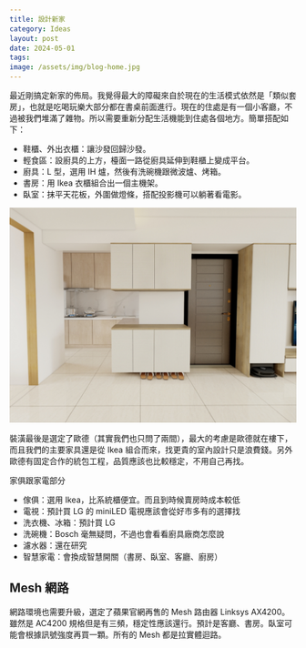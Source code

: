 ```yaml
---
title: 設計新家
category: Ideas
layout: post
date: 2024-05-01
tags: 
image: /assets/img/blog-home.jpg
---
```

最近剛搞定新家的佈局。我覺得最大的障礙來自於現在的生活模式依然是「類似套房」，也就是吃喝玩樂大部分都在書桌前面進行。現在的住處是有一個小客廳，不過被我們堆滿了雜物。所以需要重新分配生活機能到住處各個地方。簡單搭配如下：

- 鞋櫃、外出衣櫃：讓沙發回歸沙發。
- 輕食區：設廚具的上方，檯面一路從廚具延伸到鞋櫃上變成平台。
- 廚具：L 型，選用 IH 爐，然後有洗碗機跟微波爐、烤箱。
- 書房：用 Ikea 衣櫃組合出一個主機架。
- 臥室：抹平天花板，外圍做燈條，搭配投影機可以躺著看電影。

![](/assets/img/blog-home.jpg)

裝潢最後是選定了歐德（其實我們也只問了兩間），最大的考慮是歐德就在樓下，而且我們的主要家具還是從 Ikea 組合而來，找更貴的室內設計只是浪費錢。另外歐德有固定合作的統包工程，品質應該也比較穩定，不用自己再找。

家俱跟家電部分
- 傢俱：選用 Ikea，比系統櫃便宜。而且到時候賣房時成本較低
- 電視：預計買 LG 的 miniLED 電視應該會從好市多有的選擇找
- 洗衣機、冰箱：預計買 LG 
- 洗碗機：Bosch 毫無疑問，不過也會看看廚具廠商怎麼說
- 濾水器：還在研究
- 智慧家電：會換成智慧開關（書房、臥室、客廳、廚房）

## Mesh 網路

網路環境也需要升級，選定了蘋果官網再售的 Mesh 路由器 Linksys AX4200。雖然是 AC4200 規格但是有三頻，穩定性應該還行。預計是客廳、書房。臥室可能會根據訊號強度再買一顆。所有的 Mesh 都是拉實體迴路。